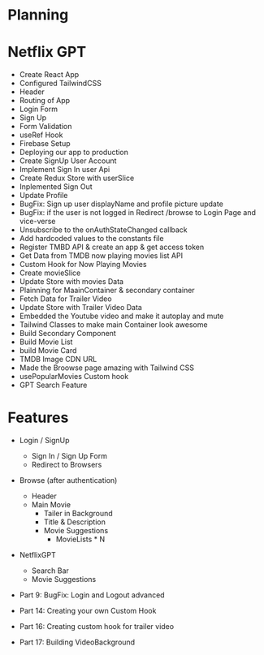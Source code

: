 # Planning

# Netflix GPT

- Create React App
- Configured TailwindCSS
- Header
- Routing of App
- Login Form
- Sign Up
- Form Validation
- useRef Hook
- Firebase Setup
- Deploying our app to production
- Create SignUp User Account
- Implement Sign In user Api
- Create Redux Store with userSlice
- Inplemented Sign Out
- Update Profile
- BugFix: Sign up user displayName and profile picture update
- BugFix: if the user is not logged in Redirect /browse to Login Page and vice-verse
- Unsubscribe to the onAuthStateChanged callback
- Add hardcoded values to the constants file
- Register TMBD API & create an app & get access token
- Get Data from TMDB now playing movies list API
- Custom Hook for Now Playing Movies
- Create movieSlice
- Update Store with movies Data
- Plainning for MaainContainer & secondary container
- Fetch Data for Trailer Video
- Update Store with Trailer Video Data
- Embedded the Youtube video and make it autoplay and mute
- Tailwind Classes to make main Container look awesome
- Build Secondary Component
- Build Movie List
- build Movie Card
- TMDB Image CDN URL
- Made the Broowse page amazing with Tailwind CSS
- usePopularMovies Custom hook
- GPT Search Feature

# Features

- Login / SignUp
  - Sign In / Sign Up Form
  - Redirect to Browsers
- Browse (after authentication)
  - Header
  - Main Movie
    - Tailer in Background
    - Title & Description
    - Movie Suggestions
      - MovieLists \* N
- NetflixGPT

  - Search Bar
  - Movie Suggestions

- Part 9: BugFix: Login and Logout advanced
- Part 14: Creating your own Custom Hook
- Part 16: Creating custom hook for trailer video
- Part 17: Building VideoBackground
